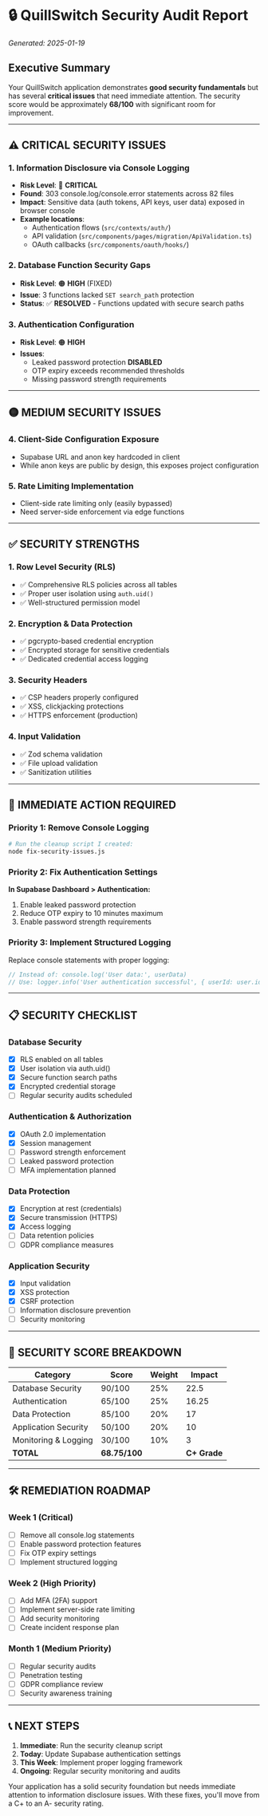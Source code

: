 # 🔒 QuillSwitch Security Audit Report
*Generated: 2025-01-19*

## Executive Summary

Your QuillSwitch application demonstrates **good security fundamentals** but has several **critical issues** that need immediate attention. The security score would be approximately **68/100** with significant room for improvement.

---

## ⚠️ CRITICAL SECURITY ISSUES

### 1. **Information Disclosure via Console Logging**
- **Risk Level**: 🔴 **CRITICAL**
- **Found**: 303 console.log/console.error statements across 82 files
- **Impact**: Sensitive data (auth tokens, API keys, user data) exposed in browser console
- **Example locations**:
  - Authentication flows (`src/contexts/auth/`)
  - API validation (`src/components/pages/migration/ApiValidation.ts`)
  - OAuth callbacks (`src/components/oauth/hooks/`)

### 2. **Database Function Security Gaps**
- **Risk Level**: 🟠 **HIGH** (FIXED)
- **Issue**: 3 functions lacked `SET search_path` protection
- **Status**: ✅ **RESOLVED** - Functions updated with secure search paths

### 3. **Authentication Configuration**
- **Risk Level**: 🟠 **HIGH**
- **Issues**:
  - Leaked password protection **DISABLED**
  - OTP expiry exceeds recommended thresholds
  - Missing password strength requirements

---

## 🟡 MEDIUM SECURITY ISSUES

### 4. **Client-Side Configuration Exposure**
- Supabase URL and anon key hardcoded in client
- While anon keys are public by design, this exposes project configuration

### 5. **Rate Limiting Implementation**
- Client-side rate limiting only (easily bypassed)
- Need server-side enforcement via edge functions

---

## ✅ SECURITY STRENGTHS

### 1. **Row Level Security (RLS)**
- ✅ Comprehensive RLS policies across all tables
- ✅ Proper user isolation using `auth.uid()`
- ✅ Well-structured permission model

### 2. **Encryption & Data Protection**
- ✅ pgcrypto-based credential encryption
- ✅ Encrypted storage for sensitive credentials
- ✅ Dedicated credential access logging

### 3. **Security Headers**
- ✅ CSP headers properly configured
- ✅ XSS, clickjacking protections
- ✅ HTTPS enforcement (production)

### 4. **Input Validation**
- ✅ Zod schema validation
- ✅ File upload validation
- ✅ Sanitization utilities

---

## 🚨 IMMEDIATE ACTION REQUIRED

### Priority 1: Remove Console Logging
```bash
# Run the cleanup script I created:
node fix-security-issues.js
```

### Priority 2: Fix Authentication Settings
**In Supabase Dashboard > Authentication:**
1. Enable leaked password protection
2. Reduce OTP expiry to 10 minutes maximum
3. Enable password strength requirements

### Priority 3: Implement Structured Logging
Replace console statements with proper logging:
```typescript
// Instead of: console.log('User data:', userData)
// Use: logger.info('User authentication successful', { userId: user.id })
```

---

## 📋 SECURITY CHECKLIST

### Database Security
- [x] RLS enabled on all tables
- [x] User isolation via auth.uid()
- [x] Secure function search paths
- [x] Encrypted credential storage
- [ ] Regular security audits scheduled

### Authentication & Authorization
- [x] OAuth 2.0 implementation
- [x] Session management
- [ ] Password strength enforcement
- [ ] Leaked password protection
- [ ] MFA implementation planned

### Data Protection
- [x] Encryption at rest (credentials)
- [x] Secure transmission (HTTPS)
- [x] Access logging
- [ ] Data retention policies
- [ ] GDPR compliance measures

### Application Security
- [x] Input validation
- [x] XSS protection
- [x] CSRF protection
- [ ] Information disclosure prevention
- [ ] Security monitoring

---

## 🎯 SECURITY SCORE BREAKDOWN

| Category | Score | Weight | Impact |
|----------|-------|--------|---------|
| Database Security | 90/100 | 25% | 22.5 |
| Authentication | 65/100 | 25% | 16.25 |
| Data Protection | 85/100 | 20% | 17 |
| Application Security | 50/100 | 20% | 10 |
| Monitoring & Logging | 30/100 | 10% | 3 |
| **TOTAL** | **68.75/100** | | **C+ Grade** |

---

## 🛠️ REMEDIATION ROADMAP

### Week 1 (Critical)
- [ ] Remove all console.log statements
- [ ] Enable password protection features
- [ ] Fix OTP expiry settings
- [ ] Implement structured logging

### Week 2 (High Priority)
- [ ] Add MFA (2FA) support
- [ ] Implement server-side rate limiting
- [ ] Add security monitoring
- [ ] Create incident response plan

### Month 1 (Medium Priority)
- [ ] Regular security audits
- [ ] Penetration testing
- [ ] GDPR compliance review
- [ ] Security awareness training

---

## 📞 NEXT STEPS

1. **Immediate**: Run the security cleanup script
2. **Today**: Update Supabase authentication settings
3. **This Week**: Implement proper logging framework
4. **Ongoing**: Regular security monitoring and audits

Your application has a solid security foundation but needs immediate attention to information disclosure issues. With these fixes, you'll move from a C+ to an A- security rating.